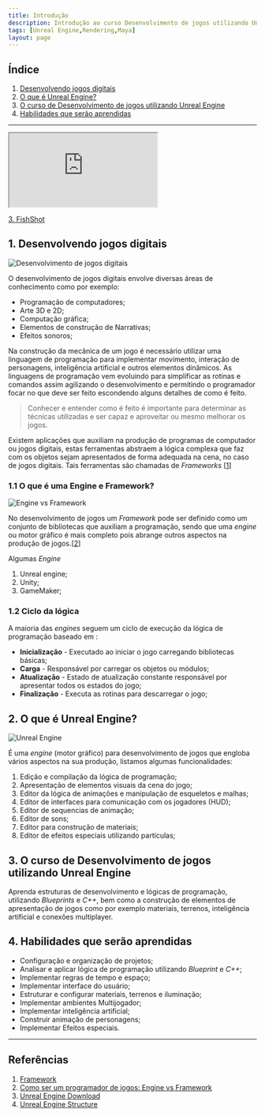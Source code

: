 ```yaml
---
title: Introdução
description: Introdução ao curso Desenvolvimento de jogos utilizando Unreal Engine
tags: [Unreal Engine,Rendering,Maya]
layout: page
---
```


## Índice
1. [Desenvolvendo jogos digitais](#1)
1. [O que é Unreal Engine?](#2)
1. [O curso de Desenvolvimento de jogos utilizando Unreal Engine](#3)
1. [Habilidades que serão aprendidas](#4)

***

<div class="container">
<iframe class="responsive-iframe" src="https://blueprintue.com/render/anpm5v28/" scrolling="yes" allowfullscreen></iframe>
</div>

[3. FishShot](https://blueprintue.com/blueprint/anpm5v28/)

<a name="1"></a>
## 1. Desenvolvendo jogos digitais

![Desenvolvimento de jogos digitais](https://p1.pxfuel.com/preview/25/456/1000/technology-controller-play-video-game-gamepad-console.jpg)

O desenvolvimento de jogos digitais envolve diversas áreas de conhecimento como por exemplo:
- Programação de computadores;
- Arte 3D e 2D;
- Computação gráfica;
- Elementos de construção de Narrativas;
- Efeitos sonoros;

Na construção da mecânica de um jogo é necessário utilizar uma linguagem de programação para implementar movimento, interação de personagens, inteligência artificial e outros elementos dinâmicos.
As linguagens de programação vem evoluindo para simplificar as rotinas e comandos assim agilizando o desenvolvimento e permitindo o programador focar no que deve ser feito escondendo alguns detalhes de como é feito.

> Conhecer e entender como é feito é importante para determinar as técnicas utilizadas e ser capaz e aproveitar ou mesmo melhorar os jogos.

Existem aplicações que auxiliam na produção de programas de computador ou jogos digitais, estas ferramentas abstraem a lógica complexa que faz com os objetos sejam apresentados de forma adequada na cena, no caso de jogos digitais. Tais ferramentas são chamadas de *Frameworks* [[1](#r1)]

<a name="1.1"></a>
### 1.1 O que é uma Engine e Framework?

![Engine vs Framework](https://res.cloudinary.com/practicaldev/image/fetch/s--VEkXYGHg--/c_imagga_scale,f_auto,fl_progressive,h_420,q_auto,w_1000/https://dev-to-uploads.s3.amazonaws.com/uploads/articles/wlvg003uv0ph0i3nvpwo.jpg)

No desenvolvimento de jogos um *Framework* pode ser definido como um conjunto de bibliotecas que auxiliam a programação, sendo que uma *engine* ou motor gráfico é mais completo pois abrange outros aspectos na produção de jogos.[[2](#r2)]

Algumas *Engine*
1. Unreal engine;
1. Unity;
1. GameMaker;

<a name="1.2"></a>
### 1.2 Ciclo da lógica
A maioria das *engines* seguem um ciclo de execução da lógica de programação baseado em :

- **Inicialização** - Executado ao iniciar o jogo carregando bibliotecas básicas;
- **Carga** - Responsável por carregar os objetos ou módulos;
- **Atualização** - Estado de atualização constante responsável por apresentar todos os estados do jogo;
- **Finalização** - Executa as rotinas para descarregar o jogo;

<a name="2"></a>
## 2. O que é Unreal Engine?
![Unreal Engine](https://upload.wikimedia.org/wikipedia/commons/thumb/c/c6/Unreal%2BEngine_11_18_UE_Feed_Migration_Images_FEED_THUMB_UE_Logo_Generic-1400x788-c11642ffb55e268095321f5eb144f469beb0074f.jpg/800px-Unreal%2BEngine_11_18_UE_Feed_Migration_Images_FEED_THUMB_UE_Logo_Generic-1400x788-c11642ffb55e268095321f5eb144f469beb0074f.jpg)

É uma *engine* (motor gráfico) para desenvolvimento de jogos que engloba vários aspectos na sua produção, listamos algumas funcionalidades:

1. Edição e compilação da lógica de programação;
1. Apresentação de elementos visuais da cena do jogo;
1. Editor da lógica de animações e manipulação de esqueletos e malhas;
1. Editor de interfaces para comunicação com os jogadores (HUD);
1. Editor de sequencias de animação;
1. Editor de sons;
1. Editor para construção de materiais;
1. Editor de efeitos especiais utilizando partículas;

<a name="3"></a>
## 3. O curso de Desenvolvimento de jogos utilizando Unreal Engine
Aprenda estruturas de desenvolvimento e lógicas de programação, utilizando *Blueprints* e *C++*, bem como a construção de elementos de apresentação de jogos como por exemplo materiais, terrenos, inteligência artificial e conexões multiplayer.    

<a name="4"></a>
## 4. Habilidades que serão aprendidas
- Configuração e organização de projetos;
- Analisar e aplicar lógica de programação utilizando *Blueprint* e *C++*;
- Implementar regras de tempo e espaço;
- Implementar interface do usuário;
- Estruturar e configurar materiais, terrenos e iluminação;
- Implementar ambientes Multijogador;
- Implementar inteligência artificial;
- Construir animação de personagens;
- Implementar Efeitos especiais.

***
## Referências
<a name="r1"></a>
1. [Framework](https://pt.wikipedia.org/wiki/Framework)
<a name="r2"></a>
1. [Como ser um programador de jogos: Engine vs Framework](https://gamedeveloper.com.br/como-ser-um-programador-de-jogos-engine-vs-framework/)
1. [Unreal Engine Download](https://www.unrealengine.com/en-US/download)
1. [Unreal Engine Structure](https://github.com/drstreit/unreal_schematics/blob/master/Engine_Structure_poster_18x24.pdf)
